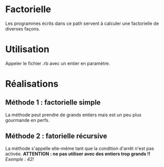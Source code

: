 # Factorielle

Les programmes écrits dans ce path servent à calculer une factorielle de diverses façons.

# Utilisation 

Appeler le fichier .rb avec un entier en paramètre.

# Réalisations

## Méthode 1 : factorielle simple

La méthode peut prendre de grands entiers mais est un peu plus gourmande en perfs.

## Méthode 2 : fatorielle récursive 

La méthode s'appelle elle-même tant que la condition d'arrêt n'est pas activée.
**ATTENTION : ne pas utiliser avec des entiers trop grands !!**
*Exemple : 42!*




